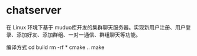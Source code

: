 # chatserver
在 Linux 环境下基于 muduo库开发的集群聊天服务器。实现新用户注册、用户登录、添加好友、添加群组、一对一通信、群组聊天等功能。

编译方式
cd build
rm -rf *
cmake ..
make

